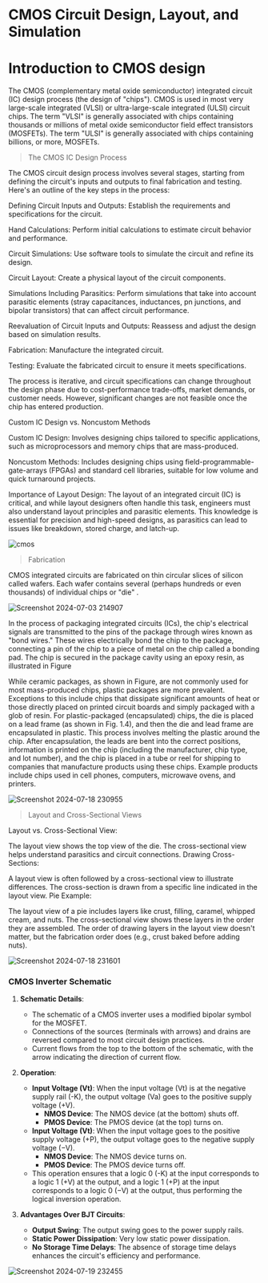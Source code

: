 #  CMOS Circuit Design, Layout, and Simulation 

# Introduction to CMOS design
The CMOS (complementary metal oxide
semiconductor) integrated circuit (IC) design process (the design of "chips"). CMOS is
used in most very large-scale integrated (VLSI) or ultra-large-scale integrated (ULSI)
circuit chips. The term "VLSI" is generally associated with chips containing thousands or
millions of metal oxide semiconductor field effect transistors (MOSFETs). The term
"ULSI" is generally associated with chips containing billions, or more, MOSFETs.

> The CMOS IC Design Process

The CMOS circuit design process involves several stages, starting from defining the circuit's inputs and outputs to final fabrication and testing. Here's an outline of the key steps in the process:

Defining Circuit Inputs and Outputs: Establish the requirements and specifications for the circuit.

Hand Calculations: Perform initial calculations to estimate circuit behavior and performance.

Circuit Simulations: Use software tools to simulate the circuit and refine its design.

Circuit Layout: Create a physical layout of the circuit components.

Simulations Including Parasitics: Perform simulations that take into account parasitic elements (stray capacitances, inductances, pn junctions, and bipolar transistors) that can affect circuit performance.

Reevaluation of Circuit Inputs and Outputs: Reassess and adjust the design based on simulation results.

Fabrication: Manufacture the integrated circuit.

Testing: Evaluate the fabricated circuit to ensure it meets specifications.

The process is iterative, and circuit specifications can change throughout the design phase due to cost-performance trade-offs, market demands, or customer needs. However, significant changes are not feasible once the chip has entered production.

Custom IC Design vs. Noncustom Methods

Custom IC Design: Involves designing chips tailored to specific applications, such as microprocessors and memory chips that are mass-produced.

Noncustom Methods: Includes designing chips using field-programmable-gate-arrays (FPGAs) and standard cell libraries, suitable for low volume and quick turnaround projects.

Importance of Layout Design:
The layout of an integrated circuit (IC) is critical, and while layout designers often handle this task, engineers must also understand layout principles and parasitic elements. This knowledge is essential for precision and high-speed designs, as parasitics can lead to issues like breakdown, stored charge, and latch-up.

 ![cmos](https://github.com/Narendran040/CMOS/assets/157210399/4f6e6277-388e-43cd-9b43-d087af40786a)

> Fabrication

CMOS integrated circuits are fabricated on thin circular slices of silicon called wafers.
Each wafer contains several (perhaps hundreds or even thousands) of individual chips or
"die" .

![Screenshot 2024-07-03 214907](https://github.com/Narendran040/CMOS/assets/157210399/4fb6d851-74eb-447a-85ff-382cfefa5514)

In the process of packaging integrated circuits (ICs), the chip's electrical signals are transmitted to the pins of the package through wires known as "bond wires." These wires electrically bond the chip to the package, connecting a pin of the chip to a piece of metal on the chip called a bonding pad. The chip is secured in the package cavity using an epoxy resin, as illustrated in Figure

While ceramic packages, as shown in Figure, are not commonly used for most mass-produced chips, plastic packages are more prevalent. Exceptions to this include chips that dissipate significant amounts of heat or those directly placed on printed circuit boards and simply packaged with a glob of resin. For plastic-packaged (encapsulated) chips, the die is placed on a lead frame (as shown in Fig. 1.4), and then the die and lead frame are encapsulated in plastic. This process involves melting the plastic around the chip. After encapsulation, the leads are bent into the correct positions, information is printed on the chip (including the manufacturer, chip type, and lot number), and the chip is placed in a tube or reel for shipping to companies that manufacture products using these chips. Example products include chips used in cell phones, computers, microwave ovens, and printers.

![Screenshot 2024-07-18 230955](https://github.com/user-attachments/assets/7cc553f8-37bf-4e02-9111-96b0eeba4c68)

> Layout and Cross-Sectional Views

Layout vs. Cross-Sectional View:

The layout view shows the top view of the die.
The cross-sectional view helps understand parasitics and circuit connections.
Drawing Cross-Sections:

A layout view is often followed by a cross-sectional view to illustrate differences.
The cross-section is drawn from a specific line indicated in the layout view.
Pie Example:

The layout view of a pie includes layers like crust, filling, caramel, whipped cream, and nuts.
The cross-sectional view shows these layers in the order they are assembled.
The order of drawing layers in the layout view doesn't matter, but the fabrication order does (e.g., crust baked before adding nuts).

![Screenshot 2024-07-18 231601](https://github.com/user-attachments/assets/8c32639b-d911-47a8-84df-aa6748cc677c)

### CMOS Inverter Schematic

1. **Schematic Details**:
   - The schematic of a CMOS inverter uses a modified bipolar symbol for the MOSFET.
   - Connections of the sources (terminals with arrows) and drains are reversed compared to most circuit design practices.
   - Current flows from the top to the bottom of the schematic, with the arrow indicating the direction of current flow.

2. **Operation**:
   - **Input Voltage (Vt)**: When the input voltage (Vt) is at the negative supply rail (-K), the output voltage (Va) goes to the positive supply voltage (+V).
     - **NMOS Device**: The NMOS device (at the bottom) shuts off.
     - **PMOS Device**: The PMOS device (at the top) turns on.
   - **Input Voltage (Vt)**: When the input voltage goes to the positive supply voltage (+P), the output voltage goes to the negative supply voltage (−V).
     - **NMOS Device**: The NMOS device turns on.
     - **PMOS Device**: The PMOS device turns off.
   - This operation ensures that a logic 0 (-K) at the input corresponds to a logic 1 (+V) at the output, and a logic 1 (+P) at the input corresponds to a logic 0 (−V) at the output, thus performing the logical inversion operation.

3. **Advantages Over BJT Circuits**:
   - **Output Swing**: The output swing goes to the power supply rails.
   - **Static Power Dissipation**: Very low static power dissipation.
   - **No Storage Time Delays**: The absence of storage time delays enhances the circuit's efficiency and performance.
  
     
![Screenshot 2024-07-19 232455](https://github.com/user-attachments/assets/2e877839-d4d6-4ed6-8628-6bf32eee8459)






